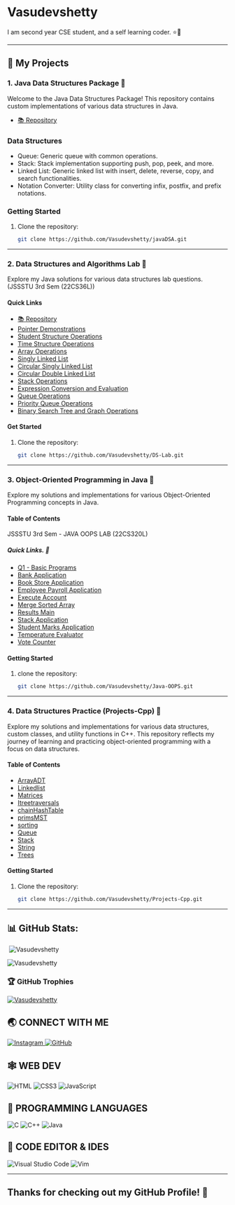 ﻿# Vasudevshetty
 I am second year CSE student, and a self learning coder. ⭐🤩
<hr>

## 🚀 My Projects

### 1. Java Data Structures Package 🚀

Welcome to the Java Data Structures Package! This repository contains custom implementations of various data structures in Java.

- [📚 Repository](https://github.com/Vasudevshetty/javaDSA)

### Data Structures

- Queue: Generic queue with common operations.
- Stack: Stack implementation supporting push, pop, peek, and more.
- Linked List: Generic linked list with insert, delete, reverse, copy, and search functionalities.
- Notation Converter: Utility class for converting infix, postfix, and prefix notations.

### Getting Started

1. Clone the repository:

   ```bash
   git clone https://github.com/Vasudevshetty/javaDSA.git
   ```
<hr>

### 2. Data Structures and Algorithms Lab 🚀

Explore my Java solutions for various data structures lab questions. <br>
(JSSSTU 3rd Sem (22CS36L))

#### Quick Links

- [📚 Repository](https://github.com/Vasudevshetty/DS-Lab)
- [Pointer Demonstrations](https://github.com/Vasudevshetty/DS-Lab/tree/main/pointers_session)
- [Student Structure Operations](<https://github.com/Vasudevshetty/DS-Lab/blob/main/struct_session/Q1(Student%20marks).c>)
- [Time Structure Operations](<https://github.com/Vasudevshetty/DS-Lab/blob/main/struct_session/Q2(Time).c>)
- [Array Operations](<https://github.com/Vasudevshetty/DS-Lab/blob/main/Arrays/Q3(Array).c>)
- [Singly Linked List](<https://github.com/Vasudevshetty/DS-Lab/blob/main/linkedlist_session/Q4(Singly%20linked%20list).c>)
- [Circular Singly Linked List](<https://github.com/Vasudevshetty/DS-Lab/blob/main/linkedlist_session/Q5(Circular%20Singly%20linked%20list).c>)
- [Circular Double Linked List](https://github.com/Vasudevshetty/DS-Lab/tree/main/linkedlist_final)
- [Stack Operations](https://github.com/Vasudevshetty/DS-Lab/tree/main/Stack_session/Stack%20Operations)
- [Expression Conversion and Evaluation](https://github.com/Vasudevshetty/DS-Lab/tree/main/Stack_session/infix%2C%20prefix%2C%20postfix%20final)
- [Queue Operations](https://github.com/Vasudevshetty/DS-Lab/tree/main/Queue_session)
- [Priority Queue Operations](<https://github.com/Vasudevshetty/DS-Lab/blob/main/Queue_session/Q12(Priority%20queue).c>)
- [Binary Search Tree and Graph Operations](https://github.com/Vasudevshetty/DS-Lab/tree/main/Trees%20and%20graphs)

#### Get Started

1. Clone the repository:

   ```bash
   git clone https://github.com/Vasudevshetty/DS-Lab.git
   ```
<hr>

### 3. Object-Oriented Programming in Java 🚀

Explore my solutions and implementations for various Object-Oriented Programming concepts in Java.

#### Table of Contents

JSSSTU 3rd Sem - JAVA OOPS LAB (22CS320L)

##### Quick Links. 🔗

- [Q1 - Basic Programs](https://github.com/Vasudevshetty/Java-OOPS/blob/main/Q1_BasicPrograms.java)
- [Bank Application](https://github.com/Vasudevshetty/Java-OOPS/blob/main/BankApplication.java)
- [Book Store Application](https://github.com/Vasudevshetty/Java-OOPS/blob/main/BookStoreApplication.java)
- [Employee Payroll Application](https://github.com/Vasudevshetty/Java-OOPS/blob/main/EmployeePayrollApplication.java)
- [Execute Account](https://github.com/Vasudevshetty/Java-OOPS/blob/main/ExecuteAccount.java)
- [Merge Sorted Array](https://github.com/Vasudevshetty/Java-OOPS/blob/main/MergeSortedArray.java)
- [Results Main](https://github.com/Vasudevshetty/Java-OOPS/blob/main/ResultsMain.java)
- [Stack Application](https://github.com/Vasudevshetty/Java-OOPS/blob/main/StackApplication.java)
-  [Student Marks Application](https://github.com/Vasudevshetty/Java-OOPS/blob/main/StudentMarksApplication.java)
-  [Temperature Evaluator](https://github.com/Vasudevshetty/Java-OOPS/blob/main/TemperatureEvaluator.java)
-  [Vote Counter](https://github.com/Vasudevshetty/Java-OOPS/blob/main/VoteCounter.java)

#### Getting Started

1. clone the repository:

    ```bash
    git clone https://github.com/Vasudevshetty/Java-OOPS.git
<hr>

### 4. Data Structures Practice (Projects-Cpp) 🚀

Explore my solutions and implementations for various data structures, custom classes, and utility functions in C++. This repository reflects my journey of learning and practicing object-oriented programming with a focus on data structures.

#### Table of Contents
- [ArrayADT](https://github.com/Vasudevshetty/Projects-Cpp/blob/main/ADT/Array/ArrayADT.h)
- [Linkedlist](https://github.com/Vasudevshetty/Projects-Cpp/blob/main/ADT/list/Linkedlist.h)
- [Matrices](https://github.com/Vasudevshetty/Projects-Cpp/blob/main/ADT/matrices/Matrices.h)
- [Itreetraversals](https://github.com/Vasudevshetty/Projects-Cpp/blob/main/ADT/others/Itreetraversals.cpp)
- [chainHashTable](https://github.com/Vasudevshetty/Projects-Cpp/blob/main/ADT/others/chainHashTable.h)
- [primsMST](https://github.com/Vasudevshetty/Projects-Cpp/blob/main/ADT/others/primsMST.cpp)
- [sorting](https://github.com/Vasudevshetty/Projects-Cpp/blob/main/ADT/others/sorting.cpp)
- [Queue](https://github.com/Vasudevshetty/Projects-Cpp/blob/main/ADT/queue/queue.h)
- [Stack](https://github.com/Vasudevshetty/Projects-Cpp/blob/main/ADT/stack/stack.h)
- [String](https://github.com/Vasudevshetty/Projects-Cpp/blob/main/ADT/string/String.h)
- [Trees](https://github.com/Vasudevshetty/Projects-Cpp/blob/main/ADT/trees/Trees.h)

#### Getting Started

1. Clone the repository:

   ```bash
   git clone https://github.com/Vasudevshetty/Projects-Cpp.git
   ```
<hr>

## 📊 GitHub Stats:

<p>&nbsp;<img align="center" src="https://github-readme-stats.vercel.app/api?username=Vasudevshetty&show_icons=true&locale=en" alt="Vasudevshetty" /></p>

<p><img align="center" src="https://github-readme-streak-stats.herokuapp.com/?user=Vasudevshetty&" alt="Vasudevshetty" /></p>

### 🏆 GitHub Trophies

<p align="left"> <a href="https://github.com/ryo-ma/github-profile-trophy"><img src="https://github-profile-trophy.vercel.app/?username=Vasudevshetty" alt="Vasudevshetty" /></a> </p>

## 🌏 CONNECT WITH ME

<a href="https://www.instagram.com/_vasudev_shetty_"> 
    <img src="https://img.shields.io/badge/Instagram-E4405F?style=for-the-badge&logo=instagram&logoColor=white" title="Instagram"  alt="Instagram"/>
</a>

<a href="https://www.github.com/Vasudevshetty"> 
    <img src="https://img.shields.io/badge/GitHub-100000?style=for-the-badge&logo=github&logoColor=white" title="GitHub"  alt="GitHub"/>
</a>

<!-- <a  href="https://www.linkedin.com/company/hi-coders/">
    <img src="https://img.shields.io/badge/LinkedIn-0077B5?style=for-the-badge&logo=linkedin&logoColor=white" title="LinkedIn"  alt="LinkedIn"/>
</a> -->

## 🕸️ WEB DEV

![HTML](https://img.shields.io/badge/HTML5-E34F26?style=for-the-badge&logo=html5&logoColor=white "HTML")
![CSS3](https://img.shields.io/badge/CSS3-1572B6?style=for-the-badge&logo=css3&logoColor=white "CSS")
![JavaScript](https://img.shields.io/badge/JavaScript-F7DF1E?style=for-the-badge&logo=javascript&logoColor=black "JavaScript")

## 🎯 PROGRAMMING LANGUAGES

![C](https://img.shields.io/badge/C-%2300599C.svg?style=for-the-badge&logo=c&logoColor=white "C")
![C++](https://img.shields.io/badge/c++-%2300599C.svg?style=for-the-badge&logo=c%2B%2B&logoColor=white "C++")
![Java](https://img.shields.io/badge/java-%23ED8B00.svg?style=for-the-badge&logo=java&logoColor=white "Java")

## 📄 CODE EDITOR & IDES

![Visual Studio Code](https://img.shields.io/badge/VS%20Code-0078d7.svg?style=for-the-badge&logo=visual-studio-code&logoColor=white "Visual Studio Code")
![Vim](https://img.shields.io/badge/VIM-%2311AB00.svg?style=for-the-badge&logo=vim&logoColor=white)

<hr>

## Thanks for checking out my GitHub Profile! 🙏
